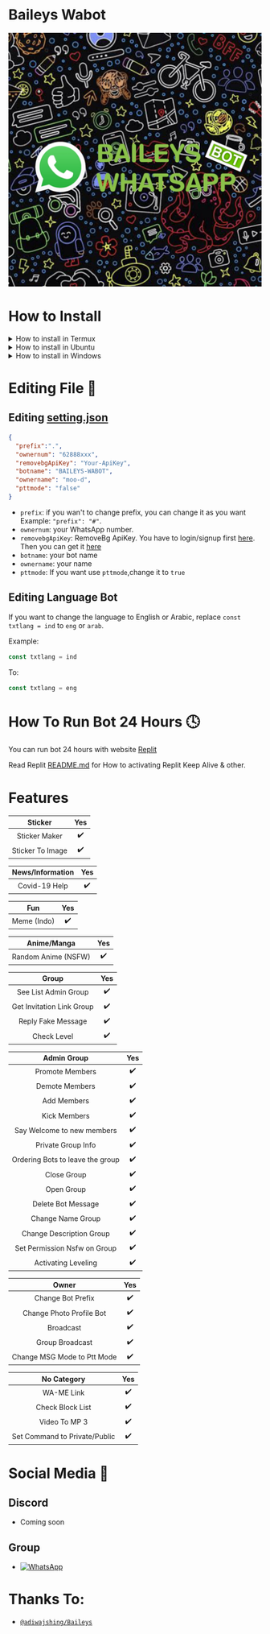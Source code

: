 # Baileys Wabot
<p style="text-align:center">
  <img src="./.github/rm/20210821_110622.jpg">
</p>

# How to Install

<details>
<summary>How to install in Termux</summary>

### Cloning
Type command :

```sh
> apt-get update && apt-get install upgrade -y
> apt-get install git
> git clone https://github.com/moo-d/baileys-wabot
```

### Installing Package & Dependencies
Type command :

```sh
> cd baileys-wabot
> bash install.sh
```

### Start
Type command :

```sh
> npm start
```

</details>

<details>
<summary>How to install in Ubuntu</summary>
Type command :

```sh
> apt-get update
> apt-get install sudo -y
> sudo apt-get install git
> sudo git clone https://github.com/moo-d/baileys-wabot
> cd baileys-wabot
```

### Installing Package & Dependencies

```sh
> sudo apt-get install nodejs -y
> sudo apt-get install wget -y
> sudo apt-get install libwebp-dev -y
> sudo apt-get install tesseract-ocr -y
> npm install && echo "[*] All dependencies have been installed, please run the command \"npm start\" to immediately start the script"
```

#### Alternative
This is an alternative command to install Package & Dependencies

```sh
sudo apt-get install nodejs wget libwebp-dev tesseract-ocr -y && npm install && echo "[*] All dependencies have been installed, please run the command \"npm start\" to immediately start the script"
```

### Start
Type command :

```sh
> npm start
```

</details>

<details>
<summary>How to install in Windows</summary>

#### Installing Git
- Download the file [here](https://git-scm.com/download/win)
- After that, run downloaded file as Administrator.
- Complete the installation.
- Check `git`
- Now that you've Tesseract installed, verify that it's working by running this command to see version number:

```cmd
> git --version
```

#### Installing Libwebp
- Download the file [here](https://storage.googleapis.com/downloads.webmproject.org/releases/webp/libwebp-1.2.1-windows-x64.zip).
- Extract the file to `C:\` path.
- Rename the extracted folder to `libwebp`.
- Run Command Prompt as Administrator.
- Run this command:

```cmd
> setx /m PATH "C:\libwebp\bin;%PATH%"
```

#### Installing Tesseract
- Download the file x64 [here](https://s.id/vftesseract).
- After that, run downloaded file as Administrator.
- Complete the installation.
- Run Command Prompt as Administrator.
- Run this command:
```cmd
> setx /m PATH "C:\Program Files\Tesseract-OCR;%PATH%"
```
It will give us a callback like `SUCCESS: specified value was saved`.
- Now that you've Tesseract installed, verify that it's working by running this command to see version number:
```
> tesseract -version
```

#### Installing FFmpeg
- Download one of the available versions of FFmpeg by clicking [this link](https://www.gyan.dev/ffmpeg/builds/).
- Extract the file to `C:\` path.
- Rename the extracted folder to `ffmpeg`.
- Run Command Prompt as Administrator.
- Run this command:
```cmd
> setx /m PATH "C:\ffmpeg\bin;%PATH%"
```
It will give us a callback like `SUCCESS: specified value was saved`.

</details>

# Editing File 📝

## Editing [setting.json](https://github.com/moo-d/baileys-wabot/blob/main/lib/setting.json)
```json
{
  "prefix":".",
  "ownernum": "62888xxx",
  "removebgApiKey": "Your-ApiKey",
  "botname": "BAILEYS-WABOT",
  "ownername": "moo-d",
  "pttmode": "false"
}
```

- `prefix`: if you wan't to change prefix, you can change it as you want Example: `"prefix": "#"`.
- `ownernum`: your WhatsApp number.
- `removebgApiKey`: RemoveBg ApiKey. You have to login/signup first [here](https://www.remove.bg/upload). Then you can get it [here](https://www.remove.bg/api)
- `botname`: your bot name
- `ownername`: your name
- `pttmode`: If you want use `pttmode`,change it to `true`

## Editing Language Bot
If you want to change the language to English or Arabic, replace `const txtlang = ind` to `eng` or `arab`.

Example:

```js
const txtlang = ind
```

To:
```js
const txtlang = eng
```

# How To Run Bot 24 Hours 🕓
You can run bot 24 hours with website [Replit](replit.com)

Read Replit [README.md](https://github.com/moo-d/baileys-wabot/blob/main/replit/README.md) for How to activating Replit Keep Alive & other.

# Features

|      Sticker     | Yes |
|:----------------:|:---:|
| Sticker Maker    | ✔️  |
| Sticker To Image | ✔️  |

| News/Information | Yes |
|:----------------:|:---:|
| Covid-19 Help    | ✔️  |

|   Fun       | Yes |
|:-----------:|:---:|
| Meme (Indo) | ✔️  |

|     Anime/Manga     | Yes |
|:-------------------:|:---:|
| Random Anime (NSFW) | ✔️  |

|           Group           | Yes |
|:-------------------------:|:---:|
| See List Admin Group      | ✔️  |
| Get Invitation Link Group | ✔️  |
| Reply Fake Message        | ✔️  |
| Check Level               | ✔️  |

|         Admin Group              | Yes |
|:--------------------------------:|:---:|
| Promote Members                  | ✔️  |
| Demote Members                   | ✔️  |
| Add Members                      | ✔️  |
| Kick Members                     | ✔️  |
| Say Welcome to new members       | ✔️  |
| Private Group Info               | ✔️  |
| Ordering Bots to leave the group | ✔️  |
| Close Group                      | ✔️  |
| Open Group                       | ✔️  |
| Delete Bot Message               | ✔️  |
| Change Name Group                | ✔️  |
| Change Description Group         | ✔️  |
| Set Permission Nsfw on Group     | ✔️  |
| Activating Leveling              | ✔️  |

|             Owner           | Yes |
|:---------------------------:|:---:|
| Change Bot Prefix           | ✔️  |
| Change Photo Profile Bot    | ✔️  |
| Broadcast                   | ✔️  |
| Group Broadcast             | ✔️  |
| Change MSG Mode to Ptt Mode | ✔️  |

|          No Category         | Yes |
|:-----------------------------:|:---:|
| WA-ME Link                    | ✔️  |
| Check Block List              | ✔️  |
| Video To MP 3                 | ✔️  |
| Set Command to Private/Public | ✔️  |

</details>

# Social Media 📱

## Discord
- Coming soon

## Group
* <a href="https://chat.whatsapp.com/Kr17kaCJQZQ0oiaU1q240y"><img alt="WhatsApp" src="https://img.shields.io/badge/WhatsApp%20Group-25D366?style=for-the-badge&logo=whatsapp&logoColor=white"/></a>

# Thanks To:
- [`@adiwajshing/Baileys`](https://github.com/adiwajshing/Baileys)
